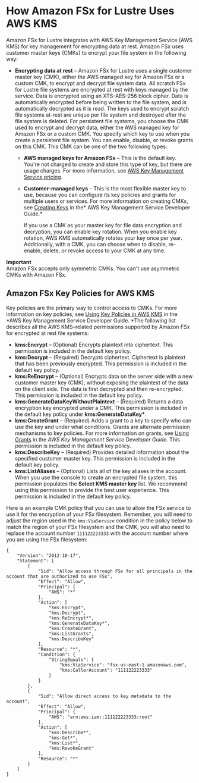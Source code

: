 # How Amazon FSx for Lustre Uses AWS KMS<a name="FSXKMS"></a>

Amazon FSx for Lustre integrates with AWS Key Management Service \(AWS KMS\) for key management for encrypting data at rest\. Amazon FSx uses customer master keys \(CMKs\) to encrypt your file system in the following way:
+ **Encrypting data at rest** – Amazon FSx for Lustre uses a single customer master key \(CMK\), either the AWS managed key for Amazon FSx or a custom CMK, to encrypt and decrypt file system data\. All scratch FSx for Lustre file systems are encrypted at rest with keys managed by the service\. Data is encrypted using an XTS\-AES\-256 block cipher\. Data is automatically encrypted before being written to the file system, and is automatically decrypted as it is read\. The keys used to encrypt scratch file systems at\-rest are unique per file system and destroyed after the file system is deleted\. For persistent file systems, you choose the CMK used to encrypt and decrypt data, either the AWS managed key for Amazon FSx or a custom CMK\. You specify which key to use when you create a persistent file system\. You can enable, disable, or revoke grants on this CMK\. This CMK can be one of the two following types:
  + **AWS managed keys for Amazon FSx** – This is the default key\. You're not charged to create and store this type of key, but there are usage charges\. For more information, see [AWS Key Management Service pricing](https://aws.amazon.com/kms/pricing/)\.
  + **Customer\-managed keys** – This is the most flexible master key to use, because you can configure its key policies and grants for multiple users or services\. For more information on creating CMKs, see [Creating Keys](https://docs.aws.amazon.com/kms/latest/developerguide/create-keys.html) in the* AWS Key Management Service Developer Guide\.*

    If you use a CMK as your master key for file data encryption and decryption, you can enable key rotation\. When you enable key rotation, AWS KMS automatically rotates your key once per year\. Additionally, with a CMK, you can choose when to disable, re\-enable, delete, or revoke access to your CMK at any time\. 

**Important**  
Amazon FSx accepts only symmetric CMKs\. You can't use asymmetric CMKs with Amazon FSx\.

## Amazon FSx Key Policies for AWS KMS<a name="FSxKMSPolicy"></a>

Key policies are the primary way to control access to CMKs\. For more information on key policies, see [Using Key Policies in AWS KMS](https://docs.aws.amazon.com/kms/latest/developerguide/key-policies.html) in the *AWS Key Management Service Developer Guide\. *The following list describes all the AWS KMS–related permissions supported by Amazon FSx for encrypted at rest file systems:
+ **kms:Encrypt** – \(Optional\) Encrypts plaintext into ciphertext\. This permission is included in the default key policy\.
+ **kms:Decrypt** – \(Required\) Decrypts ciphertext\. Ciphertext is plaintext that has been previously encrypted\. This permission is included in the default key policy\.
+ **kms:ReEncrypt** – \(Optional\) Encrypts data on the server side with a new customer master key \(CMK\), without exposing the plaintext of the data on the client side\. The data is first decrypted and then re\-encrypted\. This permission is included in the default key policy\.
+ **kms:GenerateDataKeyWithoutPlaintext** – \(Required\) Returns a data encryption key encrypted under a CMK\. This permission is included in the default key policy under **kms:GenerateDataKey\***\.
+ **kms:CreateGrant** – \(Required\) Adds a grant to a key to specify who can use the key and under what conditions\. Grants are alternate permission mechanisms to key policies\. For more information on grants, see [Using Grants](https://docs.aws.amazon.com/kms/latest/developerguide/grants.html) in the *AWS Key Management Service Developer Guide\.* This permission is included in the default key policy\.
+ **kms:DescribeKey** – \(Required\) Provides detailed information about the specified customer master key\. This permission is included in the default key policy\.
+ **kms:ListAliases** – \(Optional\) Lists all of the key aliases in the account\. When you use the console to create an encrypted file system, this permission populates the **Select KMS master key** list\. We recommend using this permission to provide the best user experience\. This permission is included in the default key policy\.

Here is an example CMK policy that you can use to allow the FSx service to use it for the encryption of your FSx filesystem. Remember, you will need to adjust the region used in the `kms:ViaService` condition in the policy below to match the region of your FSx filesystem and the CMK, you will also need to replace the account number `111122223333` with the account number where you are using the FSx filesystem:

```
{
    "Version": "2012-10-17",
    "Statement": [
        {
            "Sid": "Allow access through FSx for all principals in the account that are authorized to use FSx",
            "Effect": "Allow",
            "Principal": {
                "AWS": "*"
            },
            "Action": [
                "kms:Encrypt",
                "kms:Decrypt",
                "kms:ReEncrypt*",
                "kms:GenerateDataKey*",
                "kms:CreateGrant",
                "kms:ListGrants",
                "kms:DescribeKey"
            ],
            "Resource": "*",
            "Condition": {
                "StringEquals": {
                    "kms:ViaService": "fsx.us-east-1.amazonaws.com",
                    "kms:CallerAccount": "111122223333"
                }
            }
        },
        {
            "Sid": "Allow direct access to key metadata to the account",
            "Effect": "Allow",
            "Principal": {
                "AWS": "arn:aws:iam::111122223333:root"
            },
            "Action": [
                "kms:Describe*",
                "kms:Get*",
                "kms:List*",
                "kms:RevokeGrant"
            ],
            "Resource": "*"
        }
    ]
}
```
